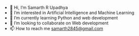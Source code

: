 - 👋 Hi, I’m Samarth R Upadhya
- 👀 I’m interested in Artificial Intelligence and Machine Learning 
- 🌱 I’m currently learning Python and web development
- 💞️ I’m looking to collaborate on Web development
- 📫 How to reach me samarth2845@gmail.com

<!---
SamSince02/SamSince02 is a ✨ special ✨ repository because its `README.md` (this file) appears on your GitHub profile.
You can click the Preview link to take a look at your changes.
--->
